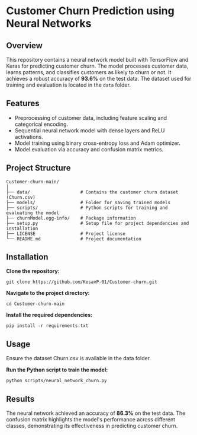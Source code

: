 
# Customer Churn Prediction using Neural Networks

## Overview

This repository contains a neural network model built with TensorFlow and Keras for predicting customer churn. The model processes customer data, learns patterns, and classifies customers as likely to churn or not. It achieves a robust accuracy of **93.6%** on the test data. The dataset used for training and evaluation is located in the `data` folder.

## Features

- Preprocessing of customer data, including feature scaling and categorical encoding.
- Sequential neural network model with dense layers and ReLU activations.
- Model training using binary cross-entropy loss and Adam optimizer.
- Model evaluation via accuracy and confusion matrix metrics.

## Project Structure

```plaintext
Customer-churn-main/
│
├── data/                   # Contains the customer churn dataset (Churn.csv)
├── models/                 # Folder for saving trained models
├── scripts/                # Python scripts for training and evaluating the model
├── churnModel.egg-info/    # Package information
├── setup.py                # Setup file for project dependencies and installation
├── LICENSE                 # Project license
└── README.md               # Project documentation
```
## Installation
**Clone the repository:**

```
git clone https://github.com/KesavP-01/Customer-churn.git
```
**Navigate to the project directory:**
```
cd Customer-churn-main
```
**Install the required dependencies:**
```
pip install -r requirements.txt
```
## Usage
Ensure the dataset Churn.csv is available in the data folder.

**Run the Python script to train the model:**
```
python scripts/neural_network_churn.py
```

## Results

The neural network achieved an accuracy of **86.3%** on the test data. The confusion matrix highlights the model's performance across different classes, demonstrating its effectiveness in predicting customer churn.
